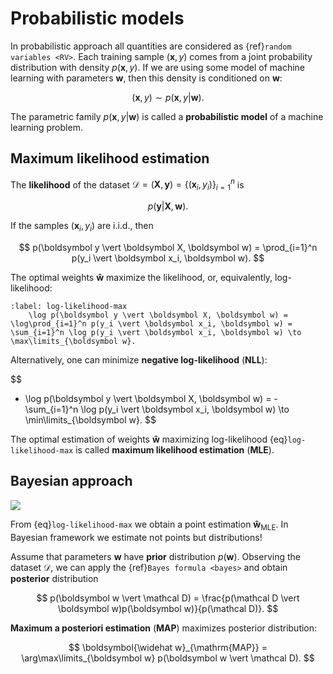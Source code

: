 # Probabilistic models

In probabilistic approach all quantities are considered as {ref}`random variables <RV>`. Each training sample $(\boldsymbol x, y)$ comes from a joint probability distribution with density $p(\boldsymbol x, y)$. If we are using some model of machine learning with parameters $\boldsymbol w$, then this density is conditioned on $\boldsymbol w$:

$$
    (\boldsymbol x, y) \sim p(\boldsymbol x, y\vert \boldsymbol w).
$$

The parametric family $p(\boldsymbol x, y\vert \boldsymbol w)$ is called a **probabilistic model** of a machine learning problem.

## Maximum likelihood estimation

The **likelihood** of the dataset
$\mathcal D = (\boldsymbol X, \boldsymbol y) = \{(\boldsymbol x_i, y_i)\}_{i=1}^n$ is

$$
    p(\boldsymbol y \vert \boldsymbol X, \boldsymbol w).
$$

If the samples $(\boldsymbol x_i, y_i)$ are i.i.d., then

$$
    p(\boldsymbol y \vert \boldsymbol X, \boldsymbol w) = \prod_{i=1}^n p(y_i \vert \boldsymbol x_i, \boldsymbol w).
$$

The optimal weights $\boldsymbol{\widehat w}$ maximize the likelihood, or, equivalently, log-likelihood:

```{math}
:label: log-likelihood-max
    \log p(\boldsymbol y \vert \boldsymbol X, \boldsymbol w) = \log\prod_{i=1}^n p(y_i \vert \boldsymbol x_i, \boldsymbol w) = \sum_{i=1}^n \log p(y_i \vert \boldsymbol x_i, \boldsymbol w) \to \max\limits_{\boldsymbol w}.
```

Alternatively, one can minimize **negative log-likelihood** (**NLL**):

$$
- \log p(\boldsymbol y \vert \boldsymbol X, \boldsymbol w) = -\sum_{i=1}^n \log p(y_i \vert \boldsymbol x_i, \boldsymbol w) \to \min\limits_{\boldsymbol w}.
$$

The optimal estimation of weights $\boldsymbol{\widehat w}$ maximizing log-likelihood {eq}`log-likelihood-max` is called **maximum likelihood estimation** (**MLE**).

## Bayesian approach

![](https://upload.wikimedia.org/wikipedia/commons/thumb/d/d4/Thomas_Bayes.gif/274px-Thomas_Bayes.gif)

From {eq}`log-likelihood-max` we obtain a point estimation $\boldsymbol {\widehat w}_{\mathrm{MLE}}$. In Bayesian framework we estimate not points but distributions!

Assume that parameters $\boldsymbol w$ have **prior** distribution $p(\boldsymbol w)$. Observing the dataset $\mathcal D$, we can apply the {ref}`Bayes formula <bayes>` and obtain **posterior** distribution

$$
    p(\boldsymbol w \vert \mathcal D) = \frac{p(\mathcal D \vert \boldsymbol w)p(\boldsymbol w)}{p(\mathcal D)}.
$$

**Maximum a posteriori estimation** (**MAP**) maximizes posterior distribution:

$$
    \boldsymbol{\widehat w}_{\mathrm{MAP}} = \arg\max\limits_{\boldsymbol w} p(\boldsymbol w \vert \mathcal D).
$$
